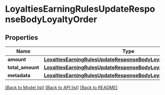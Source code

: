 # LoyaltiesEarningRulesUpdateResponseBodyLoyaltyOrder


## Properties

Name | Type | Description | Notes
------------ | ------------- | ------------- | -------------
**amount** | [**LoyaltiesEarningRulesUpdateResponseBodyLoyaltyOrderAmount**](LoyaltiesEarningRulesUpdateResponseBodyLoyaltyOrderAmount.md) |  | [optional] 
**total_amount** | [**LoyaltiesEarningRulesUpdateResponseBodyLoyaltyOrderTotalAmount**](LoyaltiesEarningRulesUpdateResponseBodyLoyaltyOrderTotalAmount.md) |  | [optional] 
**metadata** | [**LoyaltiesEarningRulesUpdateResponseBodyLoyaltyOrderMetadata**](LoyaltiesEarningRulesUpdateResponseBodyLoyaltyOrderMetadata.md) |  | [optional] 

[[Back to Model list]](../README.md#documentation-for-models) [[Back to API list]](../README.md#documentation-for-api-endpoints) [[Back to README]](../README.md)


